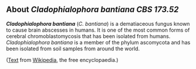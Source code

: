 About *Cladophialophora bantiana CBS 173.52* 
--------------------------------------------



***Cladophialophora bantiana*** (*C. bantiana*) is a dematiaceous fungus
known to cause brain abscesses in humans. It is one of the most common
forms of cerebral chromoblastomycosis that has been isolated from
humans. *Cladophialophora bantiana* is a member of the phylum ascomycota
and has been isolated from soil samples from around the world.

([Text](http://en.wikipedia.org/wiki/Cladophialophora_bantiana) from
[Wikipedia](http://en.wikipedia.org/), the free encyclopaedia.)

